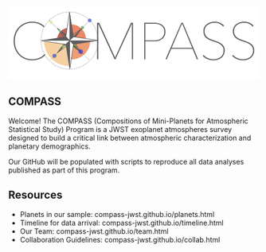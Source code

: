 ![](https://github.com/compass-jwst/.github/blob/master/profile/logo.png?raw=true)

COMPASS
-------
Welcome! The COMPASS (Compositions of Mini-Planets for Atmospheric Statistical Study) Program is a JWST exoplanet atmospheres survey designed to build a critical link between atmospheric characterization and planetary demographics.

Our GitHub will be populated with scripts to reproduce all data analyses published as part of this program. 

Resources 
---------

- Planets in our sample: compass-jwst.github.io/planets.html
- Timeline for data arrival: compass-jwst.github.io/timeline.html
- Our Team: compass-jwst.github.io/team.html
- Collaboration Guidelines: compass-jwst.github.io/collab.html
